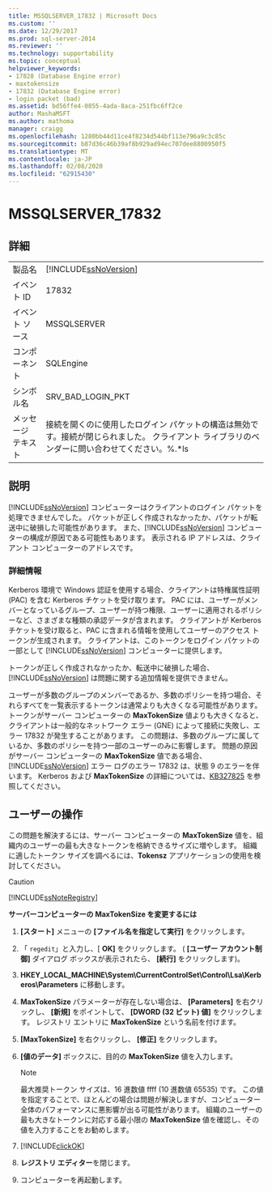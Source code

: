 ```yaml
---
title: MSSQLSERVER_17832 | Microsoft Docs
ms.custom: ''
ms.date: 12/29/2017
ms.prod: sql-server-2014
ms.reviewer: ''
ms.technology: supportability
ms.topic: conceptual
helpviewer_keywords:
- 17828 (Database Engine error)
- maxtokensize
- 17832 (Database Engine error)
- login packet (bad)
ms.assetid: bd56ffe4-0855-4ada-8aca-251fbc6ff2ce
author: MashaMSFT
ms.author: mathoma
manager: craigg
ms.openlocfilehash: 1280bb44d11ce4f8234d544bf113e796a9c3c85c
ms.sourcegitcommit: b87d36c46b39af8b929ad94ec707dee8800950f5
ms.translationtype: MT
ms.contentlocale: ja-JP
ms.lasthandoff: 02/08/2020
ms.locfileid: "62915430"
---
```

# <a name="mssqlserver_17832"></a>MSSQLSERVER_17832
    
## <a name="details"></a>詳細  
  
|||  
|-|-|  
|製品名|[!INCLUDE[ssNoVersion](../../includes/ssnoversion-md.md)]|  
|イベント ID|17832|  
|イベント ソース|MSSQLSERVER|  
|コンポーネント|SQLEngine|  
|シンボル名|SRV_BAD_LOGIN_PKT|  
|メッセージ テキスト|接続を開くのに使用したログイン パケットの構造は無効です。接続が閉じられました。 クライアント ライブラリのベンダーに問い合わせてください。%.*ls|  
  
## <a name="explanation"></a>説明  
 [!INCLUDE[ssNoVersion](../../includes/ssnoversion-md.md)] コンピューターはクライアントのログイン パケットを処理できませんでした。 パケットが正しく作成されなかったか、パケットが転送中に破損した可能性があります。 また、[!INCLUDE[ssNoVersion](../../includes/ssnoversion-md.md)] コンピューターの構成が原因である可能性もあります。 表示される IP アドレスは、クライアント コンピューターのアドレスです。  
  
### <a name="more-information"></a>詳細情報  
 Kerberos 環境で Windows 認証を使用する場合、クライアントは特権属性証明 (PAC) を含む Kerberos チケットを受け取ります。 PAC には、ユーザーがメンバーとなっているグループ、ユーザーが持つ権限、ユーザーに適用されるポリシーなど、さまざまな種類の承認データが含まれます。 クライアントが Kerberos チケットを受け取ると、PAC に含まれる情報を使用してユーザーのアクセス トークンが生成されます。 クライアントは、このトークンをログイン パケットの一部として [!INCLUDE[ssNoVersion](../../includes/ssnoversion-md.md)] コンピューターに提供します。  
  
 トークンが正しく作成されなかったか、転送中に破損した場合、[!INCLUDE[ssNoVersion](../../includes/ssnoversion-md.md)] は問題に関する追加情報を提供できません。  
  
 ユーザーが多数のグループのメンバーであるか、多数のポリシーを持つ場合、それらすべてを一覧表示するトークンは通常よりも大きくなる可能性があります。 トークンがサーバー コンピューターの **MaxTokenSize** 値よりも大きくなると、クライアントは一般的なネットワーク エラー (GNE) によって接続に失敗し、エラー 17832 が発生することがあります。 この問題は、多数のグループに属しているか、多数のポリシーを持つ一部のユーザーのみに影響します。 問題の原因がサーバー コンピューターの **MaxTokenSize** 値である場合、[!INCLUDE[ssNoVersion](../../includes/ssnoversion-md.md)] エラー ログのエラー 17832 は、状態 9 のエラーを伴います。 Kerberos および **MaxTokenSize** の詳細については、[KB327825](https://support.microsoft.com/kb/327825) を参照してください。  
  
## <a name="user-action"></a>ユーザーの操作  
 この問題を解決するには、サーバー コンピューターの **MaxTokenSize** 値を、組織内のユーザーの最も大きなトークンを格納できるサイズに増やします。 組織に適したトークン サイズを調べるには、**Tokensz** アプリケーションの使用を検討してください。   
  
> [!CAUTION]  
>  [!INCLUDE[ssNoteRegistry](../../includes/ssnoteregistry-md.md)]  
  
 **サーバーコンピューターの MaxTokenSize を変更するには**  
  
1.  **[スタート]** メニューの **[ファイル名を指定して実行]** をクリックします。  
  
2.  「 `regedit`」と入力し、[ **OK]** をクリックします。 ( **[ユーザー アカウント制御]** ダイアログ ボックスが表示されたら、 **[続行]** をクリックします)。  
  
3.  **HKEY_LOCAL_MACHINE\System\CurrentControlSet\Control\Lsa\Kerberos\Parameters** に移動します。  
  
4.  **MaxTokenSize** パラメーターが存在しない場合は、 **[Parameters]** を右クリックし、 **[新規]** をポイントして、 **[DWORD (32 ビット) 値]** をクリックします。 レジストリ エントリに **MaxTokenSize** という名前を付けます。  
  
5.  **[MaxTokenSize]** を右クリックし、 **[修正]** をクリックします。  
  
6.  **[値のデータ]** ボックスに、目的の **MaxTokenSize** 値を入力します。  
  
    > [!NOTE]  
    >  最大推奨トークン サイズは、16 進数値 ffff (10 進数値 65535) です。 この値を指定することで、ほとんどの場合は問題が解決しますが、コンピューター全体のパフォーマンスに悪影響が出る可能性があります。 組織のユーザーの最も大きなトークンに対応する最小限の **MaxTokenSize** 値を確認し、その値を入力することをお勧めします。  
  
7.  [!INCLUDE[clickOK](../../includes/clickok-md.md)]  
  
8.  **レジストリ エディター**を閉じます。  
  
9. コンピューターを再起動します。  
  
  

